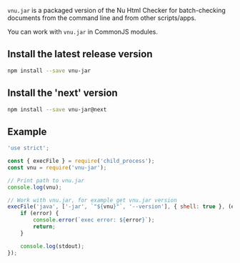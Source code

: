 `vnu.jar` is a packaged version of the Nu Html Checker for batch-checking
documents from the command line and from other scripts/apps.

You can work with `vnu.jar` in CommonJS modules.

## Install the latest release version

```sh
npm install --save vnu-jar
```

## Install the 'next' version

```sh
npm install --save vnu-jar@next
```

## Example

```js
'use strict';

const { execFile } = require('child_process');
const vnu = require('vnu-jar');

// Print path to vnu.jar
console.log(vnu);

// Work with vnu.jar, for example get vnu.jar version
execFile('java', ['-jar', `"${vnu}"`, '--version'], { shell: true }, (error, stdout) => {
    if (error) {
        console.error(`exec error: ${error}`);
        return;
    }

    console.log(stdout);
});
```
